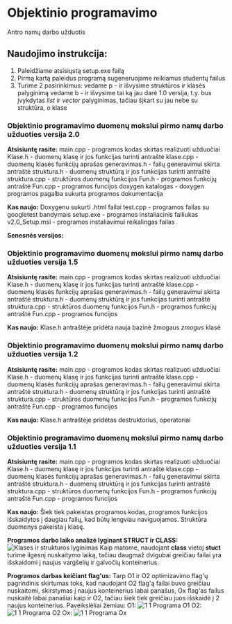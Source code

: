 # Objektinio programavimo
Antro namų darbo užduotis

## Naudojimo instrukcija:
1) Paleidžiame atsisiųstą setup.exe failą
2) Pirmą kartą paleidus programą sugeneruojame reikiamus studentų failus
3) Turime 2 pasirinkimus:
vedame p - ir išvysime struktūros ir klasės palyginimą
vedame b - ir išvysime tai ką jau darė 1.0 versija, t.y. bus įvykdytas _list_ ir _vector_ palyginimas, tačiau šįkart su jau nebe su struktūra, o klase 

### Objektinio programavimo duomenų mokslui pirmo namų darbo užduoties versija 2.0

**Atsisiuntę rasite:**
main.cpp - programos kodas skirtas realizuoti užduočiai
Klase.h - duomenų klasę ir jos funkcijas turinti antraštė
klase.cpp - duomenų klasės funkcijų aprašas
generavimas.h - failų generavimui skirta antraštė
struktura.h - duomenų struktūrą ir jos funkcijas turinti antraštė
struktura.cpp - struktūros duomenų funkcijos
Fun.h - programos funkcijų antraštė
Fun.cpp - programos funcijos
doxygen katalogas - doxygen programos pagalba sukurta programos dokumentacija

**Kas naujo:**
Doxygenu sukurti .html failai
test.cpp - programos failas su googletest bandymais
setup.exe - programos instaliacinis failiukas
v2.0_Setup.msi - programos instaliavimui reikalingas failas

__Senesnės versijos:__

### Objektinio programavimo duomenų mokslui pirmo namų darbo užduoties versija 1.5

**Atsisiuntę rasite:**
main.cpp - programos kodas skirtas realizuoti užduočiai
Klase.h - duomenų klasę ir jos funkcijas turinti antraštė
klase.cpp - duomenų klasės funkcijų aprašas
generavimas.h - failų generavimui skirta antraštė
struktura.h - duomenų struktūrą ir jos funkcijas turinti antraštė
struktura.cpp - struktūros duomenų funkcijos
Fun.h - programos funkcijų antraštė
Fun.cpp - programos funcijos

**Kas naujo:**
Klase.h antraštėje pridėta nauja bazinė žmogaus _zmogus_ klasė

### Objektinio programavimo duomenų mokslui pirmo namų darbo užduoties versija 1.2

**Atsisiuntę rasite:**
main.cpp - programos kodas skirtas realizuoti užduočiai
Klase.h - duomenų klasę ir jos funkcijas turinti antraštė
klase.cpp - duomenų klasės funkcijų aprašas
generavimas.h - failų generavimui skirta antraštė
struktura.h - duomenų struktūrą ir jos funkcijas turinti antraštė
struktura.cpp - struktūros duomenų funkcijos
Fun.h - programos funkcijų antraštė
Fun.cpp - programos funcijos

**Kas naujo:**
Klase.h antraštėje pridėtas destruktorius, operatoriai

### Objektinio programavimo duomenų mokslui pirmo namų darbo užduoties versija 1.1

**Atsisiuntę rasite:**
main.cpp - programos kodas skirtas realizuoti užduočiai
Klase.h - duomenų klasę ir jos funkcijas turinti antraštė
klase.cpp - duomenų klasės funkcijų aprašas
generavimas.h - failų generavimui skirta antraštė
struktura.h - duomenų struktūrą ir jos funkcijas turinti antraštė
struktura.cpp - struktūros duomenų funkcijos
Fun.h - programos funkcijų antraštė
Fun.cpp - programos funcijos

**Kas naujo:**
Šiek tiek pakeistas programos kodas, programos funkcijos išskaidytos į daugiau failų, kad būtų lengviau naviguojamos.
Struktūra duomenys pakeista į klasę.

**Programos darbo laiko analizė lyginant STRUCT ir CLASS:**
![Klases ir strukturos lyginimas](https://user-images.githubusercontent.com/71488215/101383695-2164d800-38c2-11eb-860e-dd2829943216.JPG)
Kaip matome, naudojant __class__ vietoj __stuct__ turime ilgesnį nuskaitymo laiką, tačiau daugmaž dvigubai greičiau failai yra išskaidomi į naujus vargšelių ir galvočių konteinerius.

__Programos darbas keičiant flag'us:__
Tarp O1 ir O2 optimizavimo flag'ų pagrindinis skirtumas toks, kad naudojant O2 flag'ą failai buvo greičiau nuskaitomi, skirstymas į naujus konteinerius labai panašus,
Ox flag'as failus nuskaitė labai panašiai kaip ir O2, tačiau šiek tiek greičiau juos išskaidė į 2 naujus konteinerius.
Paveikslėliai žemiau:
O1:
![1 1 Programa O1](https://user-images.githubusercontent.com/71488215/101384589-502f7e00-38c3-11eb-8e0e-473033bb1901.JPG)
O2:
![1 1 Programa O2](https://user-images.githubusercontent.com/71488215/101384605-53c30500-38c3-11eb-812b-64e31a10c3da.JPG)
Ox:
![1 1 Programa Ox](https://user-images.githubusercontent.com/71488215/101384741-83720d00-38c3-11eb-928e-7f4421aec65d.JPG)
